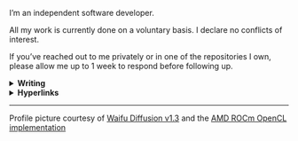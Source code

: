 I’m an independent software developer.

All my work is currently done on a voluntary basis. I declare no conflicts of interest.

If you’ve reached out to me privately or in one of the repositories I own, please allow me up to 1 week to respond before following up.

<details>

<summary><b>Writing</b></summary>

- [SUID-root Binaries in Fedora Server 38]
- [SUID-root Binaries in Fedora Workstation 38]

</details>

<details>

<summary><b>Hyperlinks</b></summary>

- [Ryoko’s Tech Stack] — curated lists of technologies I am using or have used

</details>

---

Profile picture courtesy of [Waifu Diffusion v1.3] and the [AMD ROCm OpenCL implementation]

[SUID-root Binaries in Fedora Server 38]: https://gist.github.com/ok-ryoko/1ff42a805d496cb1ca22e5cdf6ddefb0
[SUID-root Binaries in Fedora Workstation 38]: https://gist.github.com/ok-ryoko/e909c1d905313af72e760f0c5bb7e8d9
[Ryoko’s Tech Stack]: https://gist.github.com/ok-ryoko/b6a15c9eaae0fd4b16b5a329a4da70fb
[Waifu Diffusion v1.3]: https://huggingface.co/hakurei/waifu-diffusion-v1-3
[AMD ROCm OpenCL implementation]: https://rocmdocs.amd.com/en/latest/Programming_Guides/Opencl-programming-guide.html#amd-rocm-implementation
